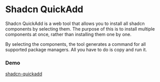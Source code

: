 # Shadcn QuickAdd

Shadcn QuickAdd is a web tool that allows you to install all shadcn components by selecting them. The purpose of this is to install multiple components at once, rather than installing them one by one.

By selecting the components, the tool generates a command for all supported package managers. All you have to do is copy and run it.

### Demo

[shadcn-quickadd](shadcn-quickadd.vercel.app)
